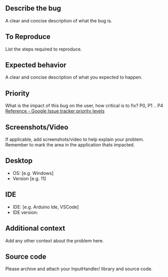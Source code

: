 ## Describe the bug
A clear and concise description of what the bug is.

## To Reproduce
List the steps required to reproduce.

## Expected behavior
A clear and concise description of what you expected to happen.

## Priority
What is the impact of this bug on the user, how critical is to fix? P0, P1 .. P4
[Reference - Google Issue tracker priority levels](https://developers.google.com/issue-tracker/concepts/issues#priority)

## Screenshots/Video
If applicable, add screenshots/video to help explain your problem.
Remember to mark the area in the application thats impacted.

## Desktop
 - OS: [e.g. Windows] 
 - Version [e.g. 11]

## IDE
 - IDE: [e.g. Arduino Ide, VSCode]
 - IDE version: 

## Additional context
Add any other context about the problem here.

## Source code
Please archive and attach your InputHandler/ library and source code.